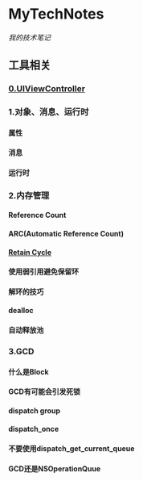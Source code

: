 # MyTechNotes
*我的技术笔记*
## 工具相关

### [0.UIViewController](https://github.com/SamingZhong/MyTechNotes/blob/master/UIViewController.md)

### 1.对象、消息、运行时
#### 属性
#### 消息
#### 运行时

### 2.内存管理
#### Reference Count
#### ARC(Automatic Reference Count)
#### [Retain Cycle](https://github.com/SamingZhong/MyTechNotes/blob/master/Retain%20Cycle.md)
#### 使用弱引用避免保留环
#### 解环的技巧
#### dealloc
#### 自动释放池

### 3.GCD
#### 什么是Block
#### GCD有可能会引发死锁
#### dispatch group
#### dispatch_once
#### 不要使用dispatch_get_current_queue
#### GCD还是NSOperationQuue
